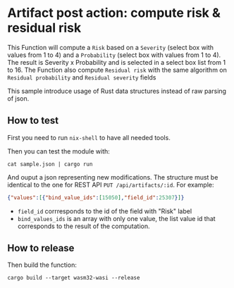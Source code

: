 # Artifact post action: compute risk & residual risk

This Function will compute a `Risk` based on a `Severity` (select box with values from 1 to 4) and 
a `Probability` (select box with values from 1 to 4). The result is Severity x Probability and is
selected in a select box list from 1 to 16. The Function also compute `Residual risk` with the
same algorithm on `Residual probability` and `Residual severity` fields

This sample introduce usage of Rust data structures instead of raw parsing of json.

## How to test

First you need to run `nix-shell` to have all needed tools.

Then you can test the module with:

```shell
cat sample.json | cargo run
```

And ouput a json representing new modifications. The structure must be identical to the one for REST
API `PUT /api/artifacts/:id`. For example:

```json
{"values":[{"bind_value_ids":[15050],"field_id":25307}]}
```

* `field_id` corrresponds to the id of the field with "Risk" label
* `bind_values_ids` is an array with only one value, the list value id that corresponds to the result of
  the computation.

## How to release

Then build the function:

```shell
cargo build --target wasm32-wasi --release
```
